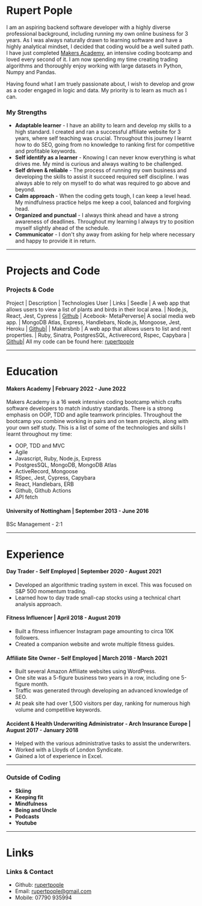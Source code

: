 # Rupert Pople

I am an aspiring backend software developer with a highly diverse professional background, including running my own online business for 3 years. As I was always naturally drawn to learning software and have a highly analytical mindset, I decided that coding would be a well suited path. I have just completed [Makers Academy](https://github.com/makersacademy), an intensive coding bootcamp and loved every second of it. I am now spending my time creating trading algorithms and thoroughly enjoy working with large datasets in Python, Numpy and Pandas.

Having found what I am truely passionate about, I wish to develop and grow as a coder engaged in logic and data. My priority is to learn as much as I can.

### <a name="skills">My Strengths</a>

- **Adaptable learner** - I have an ability to learn and develop my skills to a high standard. I created and ran a successful affiliate website for 3 years, where self teaching was crucial. Throughout this journey I learnt how to do SEO, going from no knowledge to ranking first for competitive and profitable keywords.
- **Self identify as a learner** - Knowing I can never know everything is what drives me. My mind is curious and always waiting to be challenged.
- **Self driven & reliable** - The process of running my own business and developing the skills to assist it succeed required self discipline. I was always able to rely on myself to do what was required to go above and beyond.
- **Calm approach** - When the coding gets tough, I can keep a level head. My mindfulness practice helps me keep a cool, balanced and forgiving head.
- **Organized and punctual**  - I always think ahead and have a strong awareness of deadlines. Throughout my learning I always try to position myself slightly ahead of the schedule.
- **Communicator** - I don't shy away from asking for help where necessary and happy to provide it in return.

***

# Projects and Code
### <a name="projects">Projects & Code</a>
Project | Description | Technologies User | Links |
Seedle | A web app that allows users to view a list of plants and birds in their local area. | Node.js, React, Jest, Cypress | [Github]([Github](https://github.com/rupertpople/acebook-metaperverse)) | 
Acebook- MetaPerverse| A social media web app. | MongoDB Atlas, Express, Handlebars, Node.js, Mongoose, Jest, Heroku | [Github](https://github.com/rupertpople/acebook-metaperverse)| |
Makersbnb | A web app that allows users to list and rent properties. | Ruby, Sinatra, PostgresSQL, Activerecord, Rspec, Capybara | [Github](https://github.com/rupertpople/makersbnb)|
All my code can be found here: [rupertpople][1]

***

# Education

#### Makers Academy | February 2022 - June 2022 
Makers Academy is a 16 week intensive coding bootcamp which crafts software developers to match industry standards. There is a strong emphasis on OOP, TDD and agile teamwork principles. Throughout the bootcamp you combine working in pairs and on team projects, along with your own self study. This is a list of some of the technologies and skills I learnt throughout my time:

- OOP, TDD and MVC
- Agile
- Javascript, Ruby, Node.js, Express
- PostgresSQL, MongoDB, MongoDB Atlas
- ActiveRecord, Mongoose
- RSpec, Jest, Cypress, Capybara
- React, Handlebars, ERB
- Github, Github Actions
- API fetch


#### University of Nottingham | September 2013 - June 2016
BSc Management - 2:1

***

# Experience

#### Day Trader - Self Employed | September 2020 - August 2021
- Developed an algorithmic trading system in excel. This was focused on S&P 500 momentum trading.
- Learned how to day trade small-cap stocks using a technical chart analysis approach.

#### Fitness Influencer | April 2018 - August 2019
- Built a fitness influencer Instagram page amounting to circa 10K followers.
- Created a companion website and wrote multiple fitness guides.

#### Affiliate Site Owner - Self Employed | March 2018 - March 2021
- Built several Amazon Affiliate websites using WordPress.
- One site was a 5-figure business two years in a row, including one 5-figure month.
- Traffic was generated through developing an advanced knowledge of SEO.
- At peak site had over 1,500 visitors per day, ranking for numerous high volume and competitive keywords.

#### Accident & Health Underwriting Administrator - Arch Insurance Europe | August 2017 - January 2018
- Helped with the various administrative tasks to assist the underwriters.
- Worked with a Lloyds of London Syndicate.
- Gained a lot of experience in Excel.

***

### <a name="interests">Outside of Coding</a>

- **Skiing**
- **Keeping fit**
- **Mindfulness**
- **Being and Uncle**
- **Podcasts**
- **Youtube**


***

# Links

### <a name="contact">Links & Contact</a>
- Github: [rupertpople][1]
- Email: rupertpople@gmail.com
- Mobile: 07790 935994

[1]: https://github.com/rupertpople
